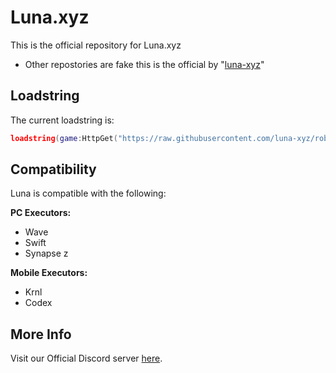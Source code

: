 # Luna.xyz
This is the official repository for Luna.xyz
- Other repostories are fake this is the official by "[luna-xyz](https://github.com/luna-xyz)"

## Loadstring
The current loadstring is:
```lua
loadstring(game:HttpGet("https://raw.githubusercontent.com/luna-xyz/roblox/refs/heads/main/main.lua"))()
```
## Compatibility
Luna is compatible with the following:

**PC Executors:**
* Wave
* Swift
* Synapse z

**Mobile Executors:**
* Krnl
* Codex

## More Info
Visit our Official Discord server [here](https://discord.gg/).
